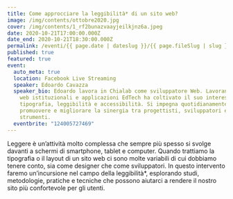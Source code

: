 ```yaml
---
title: Come approcciare la leggibilità* di un sito web?
image: /img/contents/ottobre2020.jpg
cover: /img/contents/1_rf2bunazvaayjeilkjnz6a.jpeg
date: 2020-10-21T17:00:00.000Z
date_end: 2020-10-21T18:30:00.000Z
permalink: /eventi/{{ page.date | dateslug }}/{{ page.fileSlug | slug }}/index.html
published: true
featured: true
event:
  auto_meta: true
  location: Facebook Live Streaming
  speaker: Edoardo Cavazza
  speaker_bio: Edoardo lavora in Chialab come sviluppatore Web. Lavorando a siti
    web istituzionali e applicazioni EdTech ha coltivato il suo interesse per
    tipografia, leggibilità e accessibilità. Si impegna quotidianamente nel
    promuovere e migliorare la sinergia tra progettisti, sviluppatori e
    strumenti.
  eventbrite: "124005727469"
---
```

Leggere è un’attività molto complessa che sempre più spesso si svolge davanti a schermi di smartphone, tablet e computer. Quando trattiamo la tipografia o il layout di un sito web ci sono molte variabili di cui dobbiamo tenere conto, sia come designer che come sviluppatori. In questo intervento faremo un’incursione nel campo della leggibilità*, esplorando studi, metodologie, pratiche e tecniche che possono aiutarci a rendere il nostro sito più confortevole per gli utenti.
